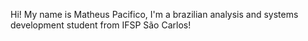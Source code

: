 Hi! My name is Matheus Pacifico, I'm a brazilian analysis and systems development student from IFSP São Carlos!
